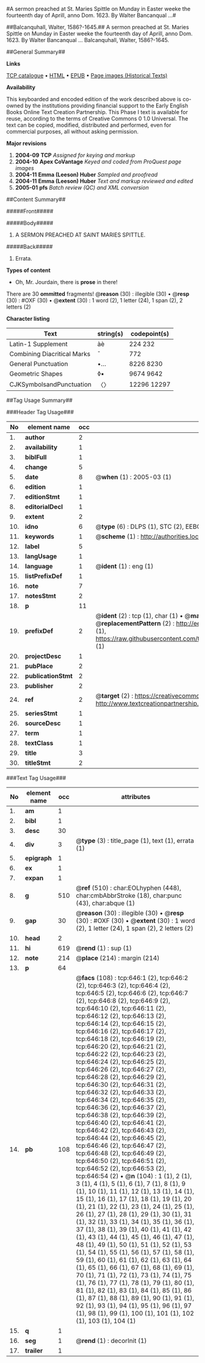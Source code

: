 #A sermon preached at St. Maries Spittle on Munday in Easter weeke the fourteenth day of Aprill, anno Dom. 1623. By Walter Bancanqual ...#

##Balcanquhall, Walter, 1586?-1645.##
A sermon preached at St. Maries Spittle on Munday in Easter weeke the fourteenth day of Aprill, anno Dom. 1623. By Walter Bancanqual ...
Balcanquhall, Walter, 1586?-1645.

##General Summary##

**Links**

[TCP catalogue](http://www.ota.ox.ac.uk/tcp/)  • 
[HTML](http://tei.it.ox.ac.uk/tcp/Texts-HTML/free/A02/A02266.html)  • 
[EPUB](http://tei.it.ox.ac.uk/tcp/Texts-EPUB/free/A02/A02266.epub) • 
[Page images (Historical Texts)](https://data.historicaltexts.jisc.ac.uk/view?pubId=eebo-99836378e&pageId=eebo-99836378e-646-1)

**Availability**

This keyboarded and encoded edition of the
	       work described above is co-owned by the institutions
	       providing financial support to the Early English Books
	       Online Text Creation Partnership. This Phase I text is
	       available for reuse, according to the terms of Creative
	       Commons 0 1.0 Universal. The text can be copied,
	       modified, distributed and performed, even for
	       commercial purposes, all without asking permission.

**Major revisions**

1. __2004-09__ __TCP__ *Assigned for keying and markup*
1. __2004-10__ __Apex CoVantage__ *Keyed and coded from ProQuest page images*
1. __2004-11__ __Emma (Leeson) Huber__ *Sampled and proofread*
1. __2004-11__ __Emma (Leeson) Huber__ *Text and markup reviewed and edited*
1. __2005-01__ __pfs__ *Batch review (QC) and XML conversion*

##Content Summary##

#####Front#####

#####Body#####

1. A SERMON PREACHED AT SAINT MARIES SPITTLE.

#####Back#####

1. Errata.

**Types of content**

  * Oh, Mr. Jourdain, there is **prose** in there!

There are 30 **ommitted** fragments! 
 @__reason__ (30) : illegible (30)  •  @__resp__ (30) : #OXF (30)  •  @__extent__ (30) : 1 word (2), 1 letter (24), 1 span (2), 2 letters (2)

**Character listing**


|Text|string(s)|codepoint(s)|
|---|---|---|
|Latin-1 Supplement|àè|224 232|
|Combining             Diacritical Marks|̄|772|
|General Punctuation|•…|8226 8230|
|Geometric Shapes|◊▪|9674 9642|
|CJKSymbolsandPunctuation|〈〉|12296 12297|

##Tag Usage Summary##

###Header Tag Usage###

|No|element name|occ|attributes|
|---|---|---|---|
|1.|__author__|2||
|2.|__availability__|1||
|3.|__biblFull__|1||
|4.|__change__|5||
|5.|__date__|8| @__when__ (1) : 2005-03 (1)|
|6.|__edition__|1||
|7.|__editionStmt__|1||
|8.|__editorialDecl__|1||
|9.|__extent__|2||
|10.|__idno__|6| @__type__ (6) : DLPS (1), STC (2), EEBO-CITATION (1), PROQUEST (1), VID (1)|
|11.|__keywords__|1| @__scheme__ (1) : http://authorities.loc.gov/ (1)|
|12.|__label__|5||
|13.|__langUsage__|1||
|14.|__language__|1| @__ident__ (1) : eng (1)|
|15.|__listPrefixDef__|1||
|16.|__note__|7||
|17.|__notesStmt__|2||
|18.|__p__|11||
|19.|__prefixDef__|2| @__ident__ (2) : tcp (1), char (1)  •  @__matchPattern__ (2) : ([0-9\-]+):([0-9IVX]+) (1), (.+) (1)  •  @__replacementPattern__ (2) : http://eebo.chadwyck.com/downloadtiff?vid=$1&page=$2 (1), https://raw.githubusercontent.com/textcreationpartnership/Texts/master/tcpchars.xml#$1 (1)|
|20.|__projectDesc__|1||
|21.|__pubPlace__|2||
|22.|__publicationStmt__|2||
|23.|__publisher__|2||
|24.|__ref__|2| @__target__ (2) : https://creativecommons.org/publicdomain/zero/1.0/ (1), http://www.textcreationpartnership.org/docs/. (1)|
|25.|__seriesStmt__|1||
|26.|__sourceDesc__|1||
|27.|__term__|1||
|28.|__textClass__|1||
|29.|__title__|3||
|30.|__titleStmt__|2||


###Text Tag Usage###

|No|element name|occ|attributes|
|---|---|---|---|
|1.|__am__|1||
|2.|__bibl__|1||
|3.|__desc__|30||
|4.|__div__|3| @__type__ (3) : title_page (1), text (1), errata (1)|
|5.|__epigraph__|1||
|6.|__ex__|1||
|7.|__expan__|1||
|8.|__g__|510| @__ref__ (510) : char:EOLhyphen (448), char:cmbAbbrStroke (18), char:punc (43), char:abque (1)|
|9.|__gap__|30| @__reason__ (30) : illegible (30)  •  @__resp__ (30) : #OXF (30)  •  @__extent__ (30) : 1 word (2), 1 letter (24), 1 span (2), 2 letters (2)|
|10.|__head__|2||
|11.|__hi__|619| @__rend__ (1) : sup (1)|
|12.|__note__|214| @__place__ (214) : margin (214)|
|13.|__p__|64||
|14.|__pb__|108| @__facs__ (108) : tcp:646:1 (2), tcp:646:2 (2), tcp:646:3 (2), tcp:646:4 (2), tcp:646:5 (2), tcp:646:6 (2), tcp:646:7 (2), tcp:646:8 (2), tcp:646:9 (2), tcp:646:10 (2), tcp:646:11 (2), tcp:646:12 (2), tcp:646:13 (2), tcp:646:14 (2), tcp:646:15 (2), tcp:646:16 (2), tcp:646:17 (2), tcp:646:18 (2), tcp:646:19 (2), tcp:646:20 (2), tcp:646:21 (2), tcp:646:22 (2), tcp:646:23 (2), tcp:646:24 (2), tcp:646:25 (2), tcp:646:26 (2), tcp:646:27 (2), tcp:646:28 (2), tcp:646:29 (2), tcp:646:30 (2), tcp:646:31 (2), tcp:646:32 (2), tcp:646:33 (2), tcp:646:34 (2), tcp:646:35 (2), tcp:646:36 (2), tcp:646:37 (2), tcp:646:38 (2), tcp:646:39 (2), tcp:646:40 (2), tcp:646:41 (2), tcp:646:42 (2), tcp:646:43 (2), tcp:646:44 (2), tcp:646:45 (2), tcp:646:46 (2), tcp:646:47 (2), tcp:646:48 (2), tcp:646:49 (2), tcp:646:50 (2), tcp:646:51 (2), tcp:646:52 (2), tcp:646:53 (2), tcp:646:54 (2)  •  @__n__ (104) : 1 (1), 2 (1), 3 (1), 4 (1), 5 (1), 6 (1), 7 (1), 8 (1), 9 (1), 10 (1), 11 (1), 12 (1), 13 (1), 14 (1), 15 (1), 16 (1), 17 (1), 18 (1), 19 (1), 20 (1), 21 (1), 22 (1), 23 (1), 24 (1), 25 (1), 26 (1), 27 (1), 28 (1), 29 (1), 30 (1), 31 (1), 32 (1), 33 (1), 34 (1), 35 (1), 36 (1), 37 (1), 38 (1), 39 (1), 40 (1), 41 (1), 42 (1), 43 (1), 44 (1), 45 (1), 46 (1), 47 (1), 48 (1), 49 (1), 50 (1), 51 (1), 52 (1), 53 (1), 54 (1), 55 (1), 56 (1), 57 (1), 58 (1), 59 (1), 60 (1), 61 (1), 62 (1), 63 (1), 64 (1), 65 (1), 66 (1), 67 (1), 68 (1), 69 (1), 70 (1), 71 (1), 72 (1), 73 (1), 74 (1), 75 (1), 76 (1), 77 (1), 78 (1), 79 (1), 80 (1), 81 (1), 82 (1), 83 (1), 84 (1), 85 (1), 86 (1), 87 (1), 88 (1), 89 (1), 90 (1), 91 (1), 92 (1), 93 (1), 94 (1), 95 (1), 96 (1), 97 (1), 98 (1), 99 (1), 100 (1), 101 (1), 102 (1), 103 (1), 104 (1)|
|15.|__q__|1||
|16.|__seg__|1| @__rend__ (1) : decorInit (1)|
|17.|__trailer__|1||
